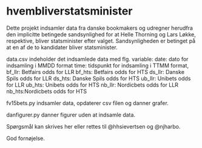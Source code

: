 # hvembliverstatsminister

Dette projekt indsamler data fra danske bookmakers og udregner herudfra den implicitte betingede sandsynlighed for at Helle Thorning og Lars Løkke, respektive, bliver statsminister efter valget. Sandsynligheden er betinget på at en af de to kandidater
bliver statsminister.

data.csv indeholder det indsamlede data med flg. variable:
date: dato for indsamling i MMDD format
time: tidspunkt for indsamling i TTMM format, 
bf_llr: Betfairs odds for LLR
bf_hts: Betfairs odds for HTS
ds_llr: Danske Spils odds for LLR
ds_hts: Danske Spils odds for HTS
ub_llr: Unibets odds for LLR
ub_hts: Unibets odds for HTS
nb_llr: Nordicbets odds for LLR
nb_hts:Nordicbets odds for HTS

fv15bets.py indsamler data, opdaterer csv filen og danner grafer.

danfigurer.py danner figurer uden at indsamle data.

Spørgsmål kan skrives her eller rettes til @hhsievertsen og @njharbo.

God fornøjelse.

